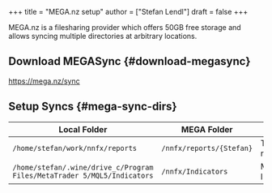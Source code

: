 +++
title = "MEGA.nz setup"
author = ["Stefan Lendl"]
draft = false
+++

MEGA.nz is a filesharing provider which offers 50GB free storage and allows
syncing multiple directories at arbitrary locations.


## Download MEGASync {#download-megasync}

<https://mega.nz/sync>


## Setup Syncs {#mega-sync-dirs}

| Local Folder                                                            | MEGA Folder              | Purpose          |
|-------------------------------------------------------------------------|--------------------------|------------------|
| `/home/stefan/work/nnfx/reports`                                        | `/nnfx/reports/{Stefan}` | Test Run results |
| `/home/stefan/.wine/drive_c/Program Files/MetaTrader 5/MQL5/Indicators` | `/nnfx/Indicators`       | MT5 Indicators   |
